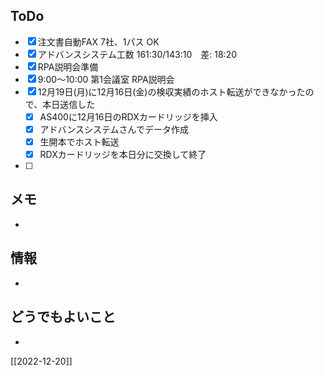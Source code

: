 ## ToDo
- [x] 注文書自動FAX 7社、1パス OK
- [x] アドバンスシステム工数 161:30/143:10　差: 18:20
- [x] RPA説明会準備
- [x] 9:00～10:00 第1会議室 RPA説明会
- [x] 12月19日(月)に12月16日(金)の検収実績のホスト転送ができなかったので、本日送信した
	- [x] AS400に12月16日のRDXカードリッジを挿入
	- [x] アドバンスシステムさんでデータ作成
	- [x] 生開本でホスト転送
	- [x] RDXカードリッジを本日分に交換して終了
- [ ] 


## メモ
- 


## 情報
- 


## どうでもよいこと
- 


[[2022-12-20]]

